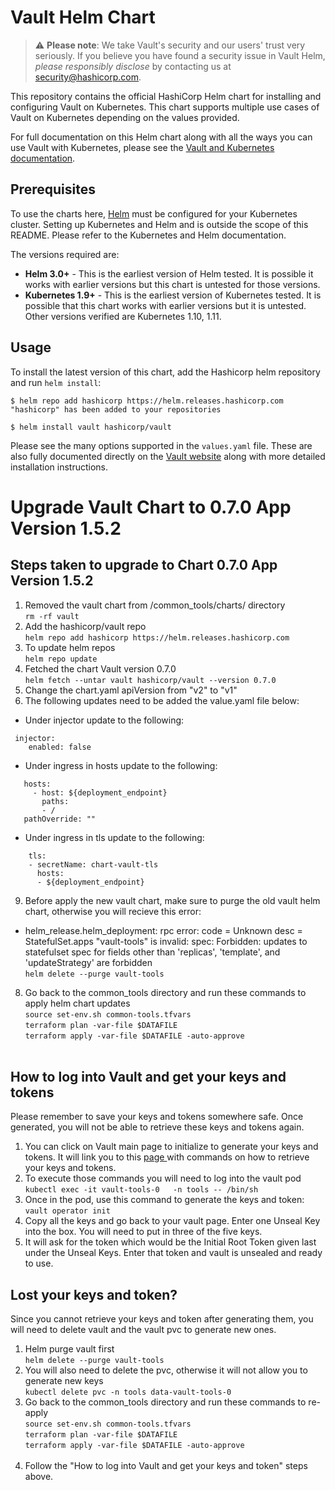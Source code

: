 # Vault Helm Chart

> :warning: **Please note**: We take Vault's security and our users' trust very seriously. If 
you believe you have found a security issue in Vault Helm, _please responsibly disclose_ 
by contacting us at [security@hashicorp.com](mailto:security@hashicorp.com).

This repository contains the official HashiCorp Helm chart for installing
and configuring Vault on Kubernetes. This chart supports multiple use
cases of Vault on Kubernetes depending on the values provided.

For full documentation on this Helm chart along with all the ways you can
use Vault with Kubernetes, please see the
[Vault and Kubernetes documentation](https://www.vaultproject.io/docs/platform/k8s/).

## Prerequisites

To use the charts here, [Helm](https://helm.sh/) must be configured for your
Kubernetes cluster. Setting up Kubernetes and Helm and is outside the scope of
this README. Please refer to the Kubernetes and Helm documentation.

The versions required are:

  * **Helm 3.0+** - This is the earliest version of Helm tested. It is possible
    it works with earlier versions but this chart is untested for those versions.
  * **Kubernetes 1.9+** - This is the earliest version of Kubernetes tested.
    It is possible that this chart works with earlier versions but it is
    untested. Other versions verified are Kubernetes 1.10, 1.11.

## Usage

To install the latest version of this chart, add the Hashicorp helm repository
and run `helm install`:

```console
$ helm repo add hashicorp https://helm.releases.hashicorp.com
"hashicorp" has been added to your repositories

$ helm install vault hashicorp/vault
```

Please see the many options supported in the `values.yaml` file. These are also
fully documented directly on the [Vault
website](https://www.vaultproject.io/docs/platform/k8s/helm) along with more
detailed installation instructions.


# Upgrade Vault Chart to 0.7.0 App Version 1.5.2

## Steps taken to upgrade to Chart 0.7.0 App Version 1.5.2
1. Removed the vault chart from /common_tools/charts/ directory <br>
`rm -rf vault`<br>
2. Add the hashicorp/vault repo <br>
`helm repo add hashicorp https://helm.releases.hashicorp.com`<br>
3. To update helm repos<br>
`helm repo update`<br>
4. Fetched the chart Vault version 0.7.0<br>
`helm fetch --untar vault hashicorp/vault --version 0.7.0`<br>
5. Change the chart.yaml apiVersion from  "v2" to "v1"
6. The following updates need to be added the value.yaml file below: <br>
*  Under injector update to the following:
```
 injector: 
    enabled: false
```
*  Under ingress in hosts update to the following:
 ```
    hosts:
      - host: ${deployment_endpoint}
        paths:
        - /
    pathOverride: ""
```
*  Under ingress in tls update to the following:
```
    tls:
    - secretName: chart-vault-tls
      hosts:
      - ${deployment_endpoint}
```
9. Before apply the new vault chart, make sure to purge the old vault helm chart, otherwise you will recieve this error: <br>
* helm_release.helm_deployment: rpc error: code = Unknown desc = StatefulSet.apps "vault-tools" is invalid: spec: Forbidden: updates to statefulset spec for fields other than 'replicas', 'template', and 'updateStrategy' are forbidden<br>
`helm delete --purge vault-tools` <br>

8. Go back to the common_tools directory and run these commands to apply helm chart updates<br>
`source set-env.sh common-tools.tfvars` <br>
`terraform plan -var-file $DATAFILE`<br>
`terraform apply -var-file $DATAFILE -auto-approve`<br><br>

## How to log into Vault and get your keys and tokens
Please remember to save your keys and tokens somewhere safe.  Once generated, you will not be able to retrieve these keys and tokens again. <br>
1. You can click on Vault main page to initialize to generate your keys and tokens.  It will link you to this [page
](https://learn.hashicorp.com/tutorials/vault/getting-started-deploy#initializing-the-vault) with commands on how to retrieve your keys and tokens.
2. To execute those commands you will need to log into the vault pod <br>
`kubectl exec -it vault-tools-0   -n tools -- /bin/sh`
3. Once in the pod, use this command to generate the keys and token: <br>
`vault operator init`
4. Copy all the keys and go back to your vault page. Enter one Unseal Key into the box.  You will need to put in three of the five keys. 
5. It will ask for the token which would be the Initial Root Token given last under the Unseal Keys.  Enter that token and vault is unsealed and ready to use. 

## Lost your keys and token?
Since you cannot retrieve your keys and token after generating them, you will need to delete vault and the vault pvc to generate new ones.
1. Helm purge vault first <br>
`helm delete --purge vault-tools` <br>
2. You will also need to delete the pvc, otherwise it will not allow you to generate new keys <br>
`kubectl delete pvc -n tools data-vault-tools-0` <br>
3. Go back to the common_tools directory and run these commands to re-apply<br>
`source set-env.sh common-tools.tfvars` <br>
`terraform plan -var-file $DATAFILE`<br>
`terraform apply -var-file $DATAFILE -auto-approve`<br><br>
4. Follow the "How to log into Vault and get your keys and token" steps above. 
